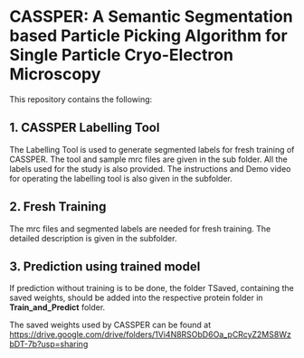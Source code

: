 # CASSPER: A Semantic Segmentation based Particle Picking Algorithm for Single Particle Cryo-Electron Microscopy

This repository contains the following:
## 1. CASSPER Labelling Tool
The Labelling Tool is used to generate segmented labels for fresh training of CASSPER. The tool and sample mrc files are given in the sub folder. All the labels used for the study is also provided. The instructions and Demo video for operating the labelling tool is also given in the subfolder.

## 2. Fresh Training
The mrc files and segmented labels are needed for fresh training. The detailed description is given in the subfolder.

## 3. Prediction using trained model
If prediction without training is to be done, the folder TSaved, containing the saved weights, should be added into the respective protein folder in **Train_and_Predict** folder.

The saved weights used by CASSPER can be found at https://drive.google.com/drive/folders/1Vi4N8RSObD6Oa_pCRcyZ2MS8WzbDT-7b?usp=sharing  
